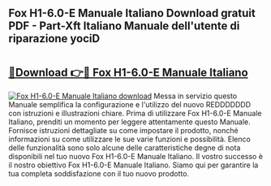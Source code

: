 ## Fox H1-6.0-E Manuale Italiano Download gratuit PDF - Part-Xft Italiano Manuale dell'utente di riparazione yociD

# <h2><a href="http://dfbkviw.blite.top/?on=Fox+H1-6.0-E+Manuale+Italiano">🔗Download 👉🔴 Fox H1-6.0-E Manuale Italiano</a></h2>

[![Fox H1-6.0-E Manuale Italiano download](https://i.imgur.com/lujVjoI.png)](http://dfbkviw.blite.top/?on=Fox+H1-6.0-E+Manuale+Italiano)
Messa in servizio questo Manuale semplifica la configurazione e l'utilizzo del nuovo REDDDDDDD con istruzioni e illustrazioni chiare. Prima di utilizzare Fox H1-6.0-E Manuale Italiano, prenditi un momento per leggere attentamente questo Manuale. Fornisce istruzioni dettagliate su come impostare il prodotto, nonché informazioni su come utilizzare le sue varie funzioni e possibilità. Elenco delle funzionalità sono solo alcune delle caratteristiche degne di nota disponibili nel tuo nuovo Fox H1-6.0-E Manuale Italiano. Il vostro successo è il nostro obiettivo Fox H1-6.0-E Manuale Italiano. Siamo qui per garantire la tua completa soddisfazione con il tuo nuovo prodotto.
